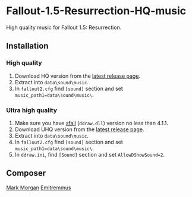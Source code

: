 # Fallout-1.5-Resurrection-HQ-music

High quality music for Fallout 1.5: Resurrection.

## Installation

### High quality
1. Download HQ version from the [latest release page](https://github.com/egornovivan/Fallout-1.5-Resurrection-HQ-music/releases/latest).
1. Extract into `data\sound\music`.
1. In `fallout2.cfg` find `[sound]` section and set `music_path1=data\sound\music\`.

### Ultra high quality
1. Make sure you have [sfall](https://github.com/phobos2077/sfall/) (`ddraw.dll`) version no less than 4.1.1.
1. Download UHQ version from the [latest release page](https://github.com/egornovivan/Fallout-1.5-Resurrection-HQ-music/releases/latest).
1. Extract into `data\sound\music`.
1. In `fallout2.cfg` find `[sound]` section and set `music_path1=data\sound\music\`.
1. In `ddraw.ini`, find `[Sound]` section and set `AllowDShowSound=2`.

## Composer
[Mark Morgan](https://vgmdb.net/artist/1446)
[Emitremmus](https://emitremmus.bandcamp.com/)


